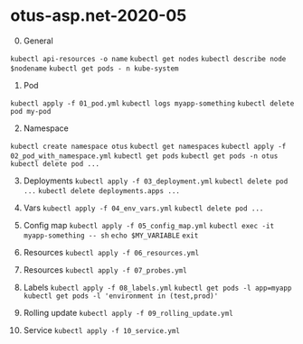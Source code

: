 # otus-asp.net-2020-05

0. General

`kubectl api-resources -o name`
`kubectl get nodes`
`kubectl describe node $nodename`
`kubectl get pods - n kube-system`

1. Pod

`kubectl apply -f 01_pod.yml`
`kubectl logs myapp-something`
`kubectl delete pod my-pod`

2. Namespace

`kubectl create namespace otus`
`kubectl get namespaces`
`kubectl apply -f 02_pod_with_namespace.yml`
`kubectl get pods`
`kubectl get pods -n otus`
`kubectl delete pod ...`

3. Deployments
`kubectl apply -f 03_deployment.yml`
`kubectl delete pod ...`
`kubectl delete deployments.apps ...`

4. Vars
`kubectl apply -f 04_env_vars.yml`
`kubectl delete pod ...`

5. Config map
`kubectl apply -f 05_config_map.yml`
`kubectl exec -it myapp-something -- sh`
`echo $MY_VARIABLE`
`exit`

6. Resources
`kubectl apply -f 06_resources.yml`

7. Resources
`kubectl apply -f 07_probes.yml`

8. Labels
`kubectl apply -f 08_labels.yml`
`kubectl get pods -l app=myapp`
`kubectl get pods -l 'environment in (test,prod)'`

9. Rolling update
`kubectl apply -f 09_rolling_update.yml`

10. Service
`kubectl apply -f 10_service.yml`
